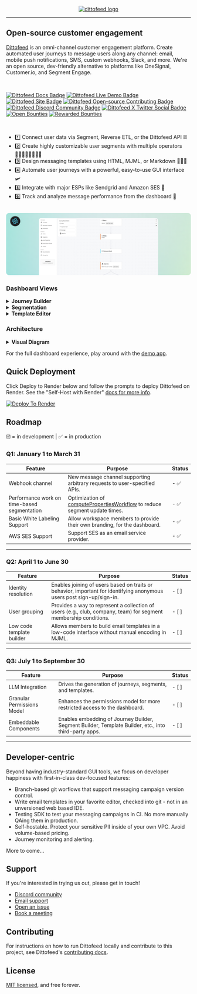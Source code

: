 <p align="center">
  <a href="https://dittofeed.com">
    <picture>
      <img width="350" alt="dittofeed logo" src="https://raw.githubusercontent.com/dittofeed/dittofeed/main/packages/docs/logo/light.png">
    </picture>
  </a>
</p>

---

## Open-source customer engagement

[Dittofeed](https://dittofeed.com) is an omni-channel customer engagement platform. Create automated user journeys to message users along any channel: email, mobile push notifications, SMS, custom webhooks, Slack, and more. We're an open source, dev-friendly alternative to platforms like OneSignal, Customer.io, and Segment Engage.

<br>

[![Dittofeed Docs Badge](https://img.shields.io/badge/docs-dittofeed-1?color=%2349BBD4&link=https%3A%2F%2Fdocs.dittofeed.com%2Fintroduction)](https://docs.dittofeed.com/introduction)
[![Dittofeed Live Demo Badge](https://img.shields.io/badge/live_demo-dittofeed-1?color=%2349BBD4&link=https%3A%2F%2Fdemo.dittofeed.com%2Fdashboard%2Fjourneys)](https://demo.dittofeed.com/dashboard/journeys/)
[![Dittofeed Site Badge](https://img.shields.io/badge/site-dittofeed-1?color=%2349BBD4&link=https%3A%2F%2Fdittofeed.com%2F)](https://dittofeed.com/)
[![Dittofeed Open-source Contributing Badge](https://img.shields.io/badge/contributing-dittofeed?color=%2349BBD4&link=https%3A%2F%2Fdocs.dittofeed.com%2Fcontributing%2Frunning-locally)](https://docs.dittofeed.com/contributing/running-locally)
[![Dittofeed Discord Community Badge](https://img.shields.io/discord/1182801141046726706?style=social&logo=discord&label=Community&link=https%3A%2F%2Fdiscord.gg%2FHajPkCG4Mm
)](https://discord.gg/HajPkCG4Mm)
[![Dittofeed X Twitter Social Badge](https://img.shields.io/badge/follow-dittofeed?style=social&logo=x&link=https%3A%2F%2Fx.com%2Fdittofeed)](https://x.com/dittofeed)
[![Open Bounties](https://img.shields.io/endpoint?url=https%3A%2F%2Fconsole.algora.io%2Fapi%2Fshields%2Fdittofeed%2Fbounties%3Fstatus%3Dopen)](https://console.algora.io/org/dittofeed/bounties?status=open)
[![Rewarded Bounties](https://img.shields.io/endpoint?url=https%3A%2F%2Fconsole.algora.io%2Fapi%2Fshields%2Fdittofeed%2Fbounties%3Fstatus%3Dcompleted)](https://console.algora.io/org/dittofeed/bounties?status=completed)

<br>

- 1️⃣ Connect user data via Segment, Reverse ETL, or the Dittofeed API ⛓️
- 2️⃣ Create highly customizable user segments with multiple operators 🧍🏽‍♀️🧍🏻‍♂️🧍🏾
- 3️⃣ Design messaging templates using HTML, MJML, or Markdown 👨🏻‍🎨
- 4️⃣ Automate user journeys with a powerful, easy-to-use GUI interface 🛩️
- 5️⃣ Integrate with major ESPs like Sendgrid and Amazon SES 🏰
- 6️⃣ Track and analyze message performance from the dashboard 🎯

<br>

<a href="https://dittofeed.com/">
  <img src="packages/docs/images/github-readme-banner.png" alt="Dittofeed Admin Panel Banner" />
</a>

<br>

### Dashboard Views

<details>
  <summary><b>Journey Builder</b></summary>
  <img alt="Customer Journeys" src="packages/docs/images/journeys_github.png">
</details>
<details>
  <summary><b>Segmentation</b></summary>
  <img alt="User Segmentation" src="packages/docs/images/segments_github.png">
</details>
<details>
  <summary><b>Template Editor</b></summary>
  <img alt="Messaging Templates" src="packages/docs/images/templates_github.png">
</details>

### Architecture

<details>
  <summary><b>Visual Diagram</b></summary>
  <img alt="Architecture" src="packages/docs/images/architecture-readme.png">
</details>

For the full dashboard experience, play around with the [demo app](https://demo.dittofeed.com/dashboard).

## Quick Deployment

Click Deploy to Render below and follow the prompts to deploy Dittofeed on Render. See the "Self-Host with Render" [docs for more info](https://docs.dittofeed.com/deployment/self-hosted/render).

<a href="https://render.com/deploy?repo=https://github.com/dittofeed/dittofeed" target="_blank" rel="nofollow"><img src="https://render.com/images/deploy-to-render-button.svg" alt="Deploy To Render"></a>

## Roadmap

☑️ = in development | ✅ = in production

### Q1: January 1 to March 31

| Feature                       | Purpose                                                                                                                                                              | Status  |
|-------------------------------|----------------------------------------------------------------------------------------------------------------------------------------------------------------------|---------|
| Webhook channel               | New message channel supporting arbitrary requests to user-specified APIs.                                                                                            | - ✅ |
| Performance work on time-based segmentation | Optimization of [computePropertiesWorkflow](https://github.com/dittofeed/dittofeed/blob/0477114238af27d4f42f3d368266a79823956236/packages/backend-lib/src/segments/computePropertiesWorkflow.ts#L46-L113) to reduce segment update times. | - ✅ |
| Basic White Labeling Support  | Allow workspace members to provide their own branding, for the dashboard.                                                                                                                                                                 | - ✅ |
| AWS SES Support               | Support SES as an email service provider.                                                                                                                                                                      | - ✅ |

---

### Q2: April 1 to June 30

| Feature                       | Purpose                                                                                                               | Status  |
|-------------------------------|-----------------------------------------------------------------------------------------------------------------------|---------|
| Identity resolution           | Enables joining of users based on traits or behavior, important for identifying anonymous users post sign-up/sign-in. | - \[ ]   |
| User grouping                 | Provides a way to represent a collection of users (e.g., club, company, team) for segment membership conditions.      | - \[ ]   |
| Low code template builder     | Allows members to build email templates in a low-code interface without manual encoding in MJML.                      | - \[ ]   |

---

### Q3: July 1 to September 30

| Feature                      | Purpose                                                                                               | Status  |
|------------------------------|-------------------------------------------------------------------------------------------------------|---------|
| LLM Integration              | Drives the generation of journeys, segments, and templates.                                           | - \[ ]   |
| Granular Permissions Model   | Enhances the permissions model for more restricted access to the dashboard.                           | - \[ ]   |
| Embeddable Components        | Enables embedding of Journey Builder, Segment Builder, Template Builder, etc., into third-party apps. | - \[ ]   |

---



## Developer-centric

Beyond having industry-standard GUI tools, we focus on developer happiness with first-in-class dev-focused features:

- Branch-based git worflows that support messaging campaign version control.
- Write email templates in your favorite editor, checked into git - not in an unversioned web based IDE.
- Testing SDK to test your messaging campaigns in CI. No more manually QAing them in production.
- Self-hostable. Protect your sensitive PII inside of your own VPC. Avoid volume-based pricing.
- Journey monitoring and alerting.

More to come...

## Support

If you're interested in trying us out, please get in touch!

* [Discord community](https://discord.gg/HajPkCG4Mm)
* [Email support](mailto:support@dittofeed.com)
* [Open an issue](https://github.com/dittofeed/dittofeed/issues/new)
* [Book a meeting](https://calendly.com/d/zy7-8d5-jdq/dittofeed-demo-founders)

## Contributing

For instructions on how to run Dittofeed locally and contribute to this project, see Dittofeed's [contributing docs](https://docs.dittofeed.com/contributing/).

## License

[MIT licensed](/LICENSE), and free forever.
